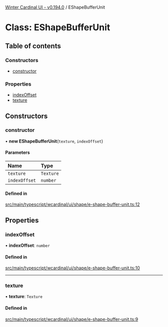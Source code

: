 [Winter Cardinal UI - v0.194.0](../index.md) / EShapeBufferUnit

# Class: EShapeBufferUnit

## Table of contents

### Constructors

- [constructor](EShapeBufferUnit.md#constructor)

### Properties

- [indexOffset](EShapeBufferUnit.md#indexoffset)
- [texture](EShapeBufferUnit.md#texture)

## Constructors

### constructor

• **new EShapeBufferUnit**(`texture`, `indexOffset`)

#### Parameters

| Name | Type |
| :------ | :------ |
| `texture` | `Texture` |
| `indexOffset` | `number` |

#### Defined in

[src/main/typescript/wcardinal/ui/shape/e-shape-buffer-unit.ts:12](https://github.com/winter-cardinal/winter-cardinal-ui/blob/v0.194.0/src/main/typescript/wcardinal/ui/shape/e-shape-buffer-unit.ts#L12)

## Properties

### indexOffset

• **indexOffset**: `number`

#### Defined in

[src/main/typescript/wcardinal/ui/shape/e-shape-buffer-unit.ts:10](https://github.com/winter-cardinal/winter-cardinal-ui/blob/v0.194.0/src/main/typescript/wcardinal/ui/shape/e-shape-buffer-unit.ts#L10)

___

### texture

• **texture**: `Texture`

#### Defined in

[src/main/typescript/wcardinal/ui/shape/e-shape-buffer-unit.ts:9](https://github.com/winter-cardinal/winter-cardinal-ui/blob/v0.194.0/src/main/typescript/wcardinal/ui/shape/e-shape-buffer-unit.ts#L9)
